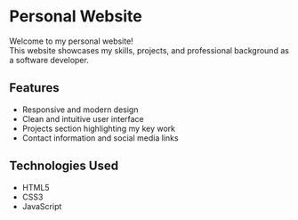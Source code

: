# Personal  Website 
Welcome to my personal  website!  
This website showcases my skills, projects, and professional background as a software developer.

## Features
- Responsive and modern design
- Clean and intuitive user interface
- Projects section highlighting my key work
- Contact information and social media links

## Technologies Used
- HTML5
- CSS3
- JavaScript 




